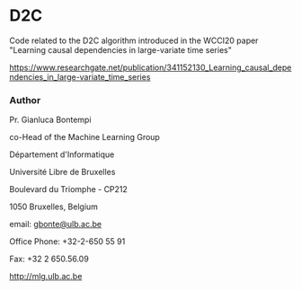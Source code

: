# D2C

Code related to the D2C algorithm introduced in the WCCI20 paper 
"Learning causal dependencies in large-variate time series" 

https://www.researchgate.net/publication/341152130_Learning_causal_dependencies_in_large-variate_time_series

### Author 

Pr. Gianluca Bontempi

co-Head of the Machine Learning Group

Département d'Informatique

Université Libre de Bruxelles

Boulevard du Triomphe - CP212

1050 Bruxelles, Belgium

email: gbonte@ulb.ac.be

Office Phone: +32-2-650 55 91

Fax: +32 2 650.56.09

http://mlg.ulb.ac.be


